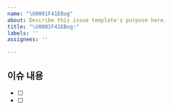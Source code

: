 ```yaml
---
name: "\U0001F41EBug"
about: Describe this issue template's purpose here.
title: "\U0001F41EBug:"
labels: ''
assignees: ''

---
```


## 이슈 내용
- [ ] 
- [ ]
